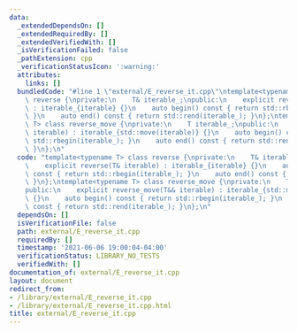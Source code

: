 ```yaml
---
data:
  _extendedDependsOn: []
  _extendedRequiredBy: []
  _extendedVerifiedWith: []
  _isVerificationFailed: false
  _pathExtension: cpp
  _verificationStatusIcon: ':warning:'
  attributes:
    links: []
  bundledCode: "#line 1 \"external/E_reverse_it.cpp\"\ntemplate<typename T> class\
    \ reverse {\nprivate:\n    T& iterable_;\npublic:\n    explicit reverse(T& iterable)\
    \ : iterable_{iterable} {}\n    auto begin() const { return std::rbegin(iterable_);\
    \ }\n    auto end() const { return std::rend(iterable_); }\n};\ntemplate<typename\
    \ T> class reverse_move {\nprivate:\n    T iterable_;\npublic:\n    explicit reverse_move(T&&\
    \ iterable) : iterable_{std::move(iterable)} {}\n    auto begin() const { return\
    \ std::rbegin(iterable_); }\n    auto end() const { return std::rend(iterable_);\
    \ }\n};\n"
  code: "template<typename T> class reverse {\nprivate:\n    T& iterable_;\npublic:\n\
    \    explicit reverse(T& iterable) : iterable_{iterable} {}\n    auto begin()\
    \ const { return std::rbegin(iterable_); }\n    auto end() const { return std::rend(iterable_);\
    \ }\n};\ntemplate<typename T> class reverse_move {\nprivate:\n    T iterable_;\n\
    public:\n    explicit reverse_move(T&& iterable) : iterable_{std::move(iterable)}\
    \ {}\n    auto begin() const { return std::rbegin(iterable_); }\n    auto end()\
    \ const { return std::rend(iterable_); }\n};\n"
  dependsOn: []
  isVerificationFile: false
  path: external/E_reverse_it.cpp
  requiredBy: []
  timestamp: '2021-06-06 19:00:04-04:00'
  verificationStatus: LIBRARY_NO_TESTS
  verifiedWith: []
documentation_of: external/E_reverse_it.cpp
layout: document
redirect_from:
- /library/external/E_reverse_it.cpp
- /library/external/E_reverse_it.cpp.html
title: external/E_reverse_it.cpp
---
```

